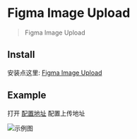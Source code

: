 # Figma Image Upload

> Figma Image Upload

## Install

安装点这里: [Figma Image Upload](https://github.com/gideonsenku/figma-image-upload/raw/master/figma-image-upload.user.js)

## Example

打开 [配置地址](https://nocoding.xyz/figma-image-upload/setting.html) 配置上传地址

![示例图](https://i.loli.net/2021/09/26/MhER6mvdbNAsQ1V.png)